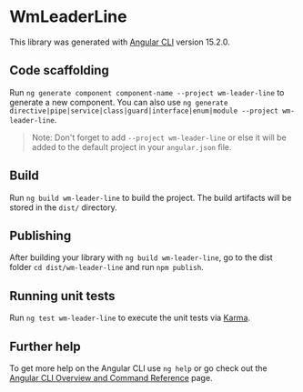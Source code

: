 # WmLeaderLine

This library was generated with [Angular CLI](https://github.com/angular/angular-cli) version 15.2.0.

## Code scaffolding

Run `ng generate component component-name --project wm-leader-line` to generate a new component. You can also use `ng generate directive|pipe|service|class|guard|interface|enum|module --project wm-leader-line`.
> Note: Don't forget to add `--project wm-leader-line` or else it will be added to the default project in your `angular.json` file. 

## Build

Run `ng build wm-leader-line` to build the project. The build artifacts will be stored in the `dist/` directory.

## Publishing

After building your library with `ng build wm-leader-line`, go to the dist folder `cd dist/wm-leader-line` and run `npm publish`.

## Running unit tests

Run `ng test wm-leader-line` to execute the unit tests via [Karma](https://karma-runner.github.io).

## Further help

To get more help on the Angular CLI use `ng help` or go check out the [Angular CLI Overview and Command Reference](https://angular.io/cli) page.
